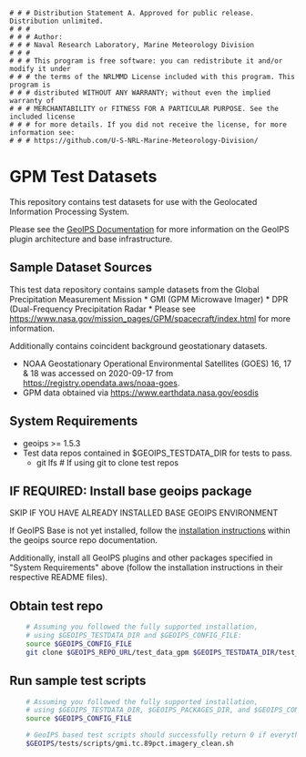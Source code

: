     # # # Distribution Statement A. Approved for public release. Distribution unlimited.
    # # # 
    # # # Author:
    # # # Naval Research Laboratory, Marine Meteorology Division
    # # # 
    # # # This program is free software: you can redistribute it and/or modify it under
    # # # the terms of the NRLMMD License included with this program. This program is
    # # # distributed WITHOUT ANY WARRANTY; without even the implied warranty of
    # # # MERCHANTABILITY or FITNESS FOR A PARTICULAR PURPOSE. See the included license
    # # # for more details. If you did not receive the license, for more information see:
    # # # https://github.com/U-S-NRL-Marine-Meteorology-Division/



GPM Test Datasets
==========================

This repository contains test datasets for use with the Geolocated Information Processing System.

Please see the 
[GeoIPS Documentation](https://github.com/NRLMMD-GEOIPS/geoips/blob/main/README.md)
for more information on the GeoIPS plugin architecture and base infrastructure.

Sample Dataset Sources
-----------------------

This test data repository contains sample datasets from the Global Precipitation Measurement Mission
    * GMI (GPM Microwave Imager)
    * DPR (Dual-Frequency Precipitation Radar
    * Please see https://www.nasa.gov/mission_pages/GPM/spacecraft/index.html for more information.

Additionally contains coincident background geostationary datasets.

* NOAA Geostationary Operational Environmental Satellites (GOES) 16, 17 & 18
  was accessed on 2020-09-17 from https://registry.opendata.aws/noaa-goes.
* GPM data obtained via https://www.earthdata.nasa.gov/eosdis


System Requirements
---------------------

* geoips >= 1.5.3
* Test data repos contained in $GEOIPS_TESTDATA_DIR for tests to pass.
    * git lfs  # If using git to clone test repos


IF REQUIRED: Install base geoips package
------------------------------------------------------------
SKIP IF YOU HAVE ALREADY INSTALLED BASE GEOIPS ENVIRONMENT 

If GeoIPS Base is not yet installed, follow the
[installation instructions](https://github.com/NRLMMD-GEOIPS/geoips/blob/main/docs/installation.rst)
within the geoips source repo documentation.

Additionally, install all GeoIPS plugins and other packages specified in "System Requirements" above
(follow the installation instructions in their respective README files).

Obtain test repo
----------------
```bash
    # Assuming you followed the fully supported installation,
    # using $GEOIPS_TESTDATA_DIR and $GEOIPS_CONFIG_FILE:
    source $GEOIPS_CONFIG_FILE
    git clone $GEOIPS_REPO_URL/test_data_gpm $GEOIPS_TESTDATA_DIR/test_data_gpm
```

Run sample test scripts
-----------------------
```bash
    # Assuming you followed the fully supported installation,
    # using $GEOIPS_TESTDATA_DIR, $GEOIPS_PACKAGES_DIR, and $GEOIPS_CONFIG_FILE:
    source $GEOIPS_CONFIG_FILE

    # GeoIPS based test scripts should successfully return 0 if everything is set up properly.
    $GEOIPS/tests/scripts/gmi.tc.89pct.imagery_clean.sh
```

